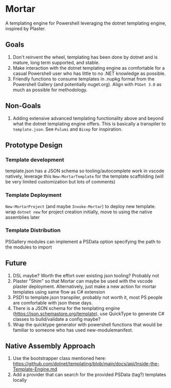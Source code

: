 # Mortar
A templating engine for Powershell leveraging the dotnet templating engine, inspired by Plaster.

## Goals
1. Don't reinvent the wheel, templating has been done by dotnet and is mature, long term supported, and stable.
1. Make interaction with the dotnet templating engine as comfortable for a casual Powershell user who has little to no .NET knowledge as possible.
1. Friendly functions to consume templates in .nupkg format from the Powershell Gallery (and potentially nuget.org). Align with `PSGet 3.0` as much as possible for methodology.

## Non-Goals
1. Adding extensive advanced templating functionality above and beyond what the dotnet templating engine offers. This is basically a transpiler to `template.json`. See `Pulumi` and `Bicep` for inspiration.

## Prototype Design
### Template development
template.json has a JSON schema so tooling/autocomplete work in vscode natively, leverage this
`New-MortarTemplate` for the template scaffolding (will be very limited customization but lots of comments)
### Template Deployment
`New-MortarProject` (and maybe `Invoke-Mortar`) to deploy new template.
wrap `dotnet new` for project creation initially, move to using the native assemblies later

### Template Distribution
PSGallery modules can implement a PSData option specifying the path to the modules to import

## Future
1. DSL maybe? Worth the effort over existing json tooling? Probably not
1. Plaster "Shim" so that Mortar can maybe be used with the vscode plaster deployment. Alternatively, just make a new action for mortar templates using same flow as C# extension
1. PSD1 to template.json transpiler, probably not worth it, most PS people are comfortable with json these days.
1. There is a JSON schema for the templating engine (https://json.schemastore.org/template), use QuickType to generate C# classes to build/validate a config maybe?
1. Wrap the quicktype generator with powershell functions that would be familiar to someone who has used new-modulemanifest.

## Native Assembly Approach
1. Use the bootstrapper class mentioned here: https://github.com/dotnet/templating/blob/main/docs/api/Inside-the-Template-Engine.md
1. Add a provider that can search for the provided PSData (tag?) templates locally

